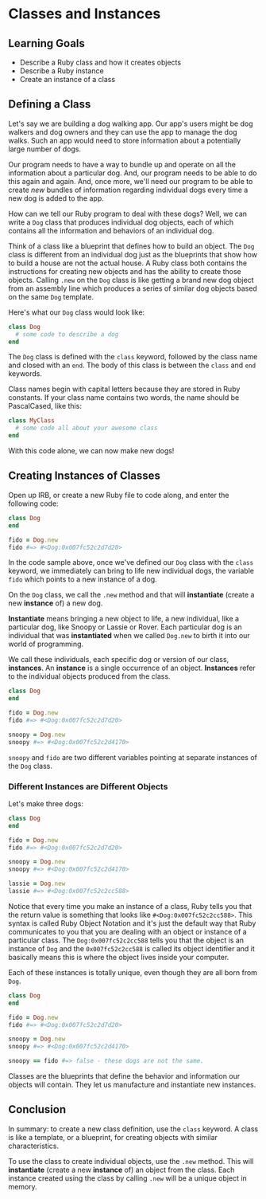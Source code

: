 # Classes and Instances

## Learning Goals

- Describe a Ruby class and how it creates objects
- Describe a Ruby instance
- Create an instance of a class

## Defining a Class

Let's say we are building a dog walking app. Our app's users might be dog
walkers and dog owners and they can use the app to manage the dog walks. Such an
app would need to store information about a potentially large number of dogs.

Our program needs to have a way to bundle up and operate on all the information
about a particular dog. And, our program needs to be able to do this again and
again. And, once more, we'll need our program to be able to create _new_ bundles
of information regarding individual dogs every time a new dog is added to the
app.

How can we tell our Ruby program to deal with these dogs? Well, we can write a
`Dog` class that produces individual dog objects, each of which contains all the
information and behaviors of an individual dog.

Think of a class like a blueprint that defines how to build an object. The
`Dog` class is different from an individual dog just as the blueprints that show
how to build a house are not the actual house. A Ruby class both contains the
instructions for creating new objects and has the ability to create those
objects. Calling `.new` on the `Dog` class is like getting a brand new dog
object from an assembly line which produces a series of similar dog objects
based on the same `Dog` template.

Here's what our `Dog` class would look like:

```ruby
class Dog
  # some code to describe a dog
end
```

The `Dog` class is defined with the `class` keyword, followed by the class name
and closed with an `end`. The body of this class is between the `class` and
`end` keywords.

Class names begin with capital letters because they are stored in Ruby
constants. If your class name contains two words, the name should be
PascalCased, like this:

```ruby
class MyClass
  # some code all about your awesome class
end
```

With this code alone, we can now make new dogs!

## Creating Instances of Classes

Open up IRB, or create a new Ruby file to code along, and enter the following
code:

```ruby
class Dog
end

fido = Dog.new
fido #=> #<Dog:0x007fc52c2d7d20>
```

In the code sample above, once we've defined our `Dog` class with the `class`
keyword, we immediately can bring to life new individual dogs, the variable
`fido` which points to a new instance of a dog.

On the `Dog` class, we call the `.new` method and that will **instantiate**
(create a new **instance** of) a new dog.

**Instantiate** means bringing a new object to life, a new individual, like a
particular dog, like Snoopy or Lassie or Rover. Each particular dog is an
individual that was **instantiated** when we called `Dog.new` to birth it into
our world of programming.

We call these individuals, each specific dog or version of our class,
**instances**. An **instance** is a single occurrence of an object.
**Instances** refer to the individual objects produced from the class.

```ruby
class Dog
end

fido = Dog.new
fido #=> #<Dog:0x007fc52c2d7d20>

snoopy = Dog.new
snoopy #=> #<Dog:0x007fc52c2d4170>
```

`snoopy` and `fido` are two different variables pointing at separate instances
of the `Dog` class.

### Different Instances are Different Objects

Let's make three dogs:

```ruby
class Dog
end

fido = Dog.new
fido #=> #<Dog:0x007fc52c2d7d20>

snoopy = Dog.new
snoopy #=> #<Dog:0x007fc52c2d4170>

lassie = Dog.new
lassie #=> #<Dog:0x007fc52c2cc588>
```

Notice that every time you make an instance of a class, Ruby tells you that the
return value is something that looks like `#<Dog:0x007fc52c2cc588>`. This syntax
is called Ruby Object Notation and it's just the default way that Ruby
communicates to you that you are dealing with an object or instance of a
particular class. The `Dog:0x007fc52c2cc588` tells you that the object is an
instance of `Dog` and the `0x007fc52c2cc588` is called its object identifier and
it basically means this is where the object lives inside your computer.

Each of these instances is totally unique, even though they are all born from
`Dog`.

```ruby
class Dog
end

fido = Dog.new
fido #=> #<Dog:0x007fc52c2d7d20>

snoopy = Dog.new
snoopy #=> #<Dog:0x007fc52c2d4170>

snoopy == fido #=> false - these dogs are not the same.
```

Classes are the blueprints that define the behavior and information our objects
will contain. They let us manufacture and instantiate new instances.

## Conclusion

In summary: to create a new class definition, use the `class` keyword. A class
is like a template, or a blueprint, for creating objects with similar
characteristics.

To use the class to create individual objects, use the `.new` method. This will
**instantiate** (create a new **instance** of) an object from the class. Each
instance created using the class by calling `.new` will be a unique object in
memory.
